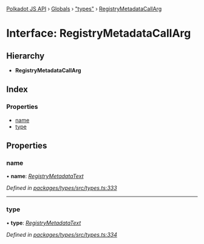 [Polkadot JS API](../README.md) › [Globals](../globals.md) › ["types"](../modules/_types_.md) › [RegistryMetadataCallArg](_types_.registrymetadatacallarg.md)

# Interface: RegistryMetadataCallArg

## Hierarchy

* **RegistryMetadataCallArg**

## Index

### Properties

* [name](_types_.registrymetadatacallarg.md#name)
* [type](_types_.registrymetadatacallarg.md#type)

## Properties

###  name

• **name**: *[RegistryMetadataText](_types_.registrymetadatatext.md)*

*Defined in [packages/types/src/types.ts:333](https://github.com/polkadot-js/api/blob/3db15e73a5/packages/types/src/types.ts#L333)*

___

###  type

• **type**: *[RegistryMetadataText](_types_.registrymetadatatext.md)*

*Defined in [packages/types/src/types.ts:334](https://github.com/polkadot-js/api/blob/3db15e73a5/packages/types/src/types.ts#L334)*
